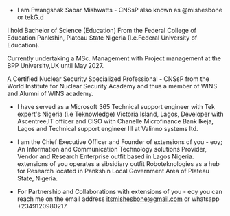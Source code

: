 - I am Fwangshak Sabar Mishwatts - CNSsP also known as @mishesbone or tekG.d

I hold Bachelor of Science (Education) From the Federal College of Education Pankshin, Plateau State Nigeria (I.e.Federal University of Education).

Currently undertaking a MSc. Management with Project management at the BPP University,UK until May 2027.

A Certified Nuclear Security Specialized Professional - CNSsP from the World Institute for Nuclear Security Academy and thus a member of WINS and Alumni of WINS academy.

- I have served as a Microsoft 365 Technical support engineer with Tek expert's Nigeria (i.e Teknowledge) Victoria Island, Lagos, Developer with Ascentree,IT officer and CISO with Chanelle Microfinance Bank Ikeja, Lagos and Technical support engineer III at Valinno systems ltd.

- I am the Chief Executive Officer and Founder of extensions of you - eoy; An Information and Communication Technology solutions Provider, Vendor and Research Enterprise outfit based in Lagos Nigeria.
extensions of you operates a sibsidiary outfit Roboteknologies as a hub for Research located in Pankshin Local Government Area of Plateau State, Nigeria.


- For Partnership and Collaborations with extensions of you - eoy you can reach me on the email address itsmishesbone@gmail.com or whatsapp +2349120980217.

<!---
mishesbone/mishesbone is a ✨ special ✨ repository because its `README.md` (this file) appears on your GitHub profile.
You can click the Preview link to take a look at your changes.
--->
